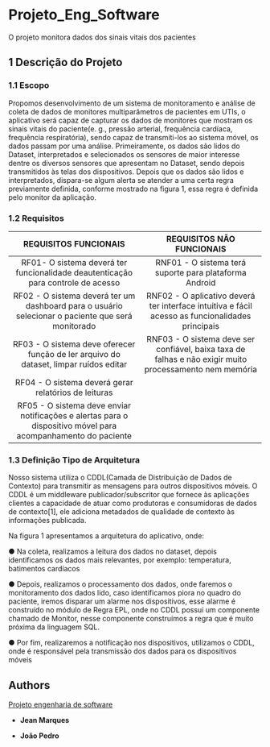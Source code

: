 # Projeto_Eng_Software
O projeto monitora dados dos sinais vitais dos pacientes



## 1 Descrição do Projeto

### 1.1 Escopo

Propomos desenvolvimento de um sistema de monitoramento e análise de coleta de dados de
monitores multiparâmetros de pacientes em UTIs, o aplicativo será capaz de capturar os dados de
monitores que mostram os sinais vitais do paciente(e. g., pressão arterial, frequência cardíaca,
frequência respiratória), sendo capaz de transmiti-los ao sistema móvel, os dados passam por uma
análise. Primeiramente, os dados são lidos do Dataset, interpretados e selecionados os sensores de
maior interesse dentre os diversos sensores que apresentam no Dataset, sendo depois transmitidos às
telas dos dispositivos. Depois que os dados são lidos e interpretados, dispara-se algum alerta se atender
a uma certa regra previamente definida, conforme mostrado na figura 1, essa regra é definida pelo
monitor da aplicação.

### 1.2 Requisitos

|                                             REQUISITOS FUNCIONAIS                                            |                                        REQUISITOS NÃO FUNCIONAIS                                        |
|:------------------------------------------------------------------------------------------------------------:|:-------------------------------------------------------------------------------------------------------:|
| RF01- O sistema deverá ter funcionalidade deautenticação para controle de acesso                             | RNF01 - O sistema terá suporte para plataforma Android                                                  |
| RF02 - O sistema deverá ter um dashboard para o usuário selecionar o paciente que será monitorado            | RNF02 - O aplicativo deverá ter interface intuitiva e fácil acesso as funcionalidades principais        |
| RF03 - O sistema deve oferecer função de ler arquivo do dataset, limpar ruídos editar                        | RNF03 - O sistema deve ser confiável, baixa taxa de falhas e não exigir muito processamento nem memória |
| RF04 - O sistema deverá gerar relatórios de leituras                                                         |                                                                                                         |
| RF05 - O sistema deve enviar notificações e alertas para o dispositivo móvel para acompanhamento do paciente |                                                                                                         |




### 1.3 Definição Tipo de Arquitetura

Nosso sistema utiliza o CDDL(Camada de Distribuição de Dados de Contexto) para transmitir as
mensagens para outros dispositivos móveis. O CDDL é um middleware publicador/subscritor que
fornece às aplicações clientes a capacidade de atuar como produtoras e consumidoras de dados de
contexto[1], ele adiciona metadados de qualidade de contexto às informações publicada.

Na figura 1 apresentamos a arquitetura do aplicativo, onde:

● Na coleta, realizamos a leitura dos dados no dataset, depois identificamos os dados mais
relevantes, por exemplo: temperatura, batimentos cardíacos

● Depois, realizamos o processamento dos dados, onde faremos o monitoramento dos dados
lido, caso identificamos piora no quadro do paciente, iremos disparar um alarme nos
dispositivos, esse alarme é construído no módulo de Regra EPL, onde no CDDL possui um
componente chamado de Monitor, nesse componente construímos a regra que é muito próxima
da linguagem SQL.

● Por fim, realizaremos a notificação nos dispositivos, utilizamos o CDDL, onde é responsável
pela transmissão dos dados para os dispositivos móveis



## Authors

[Projeto engenharia de software](https://github.com/jeancomp/Projeto_Eng_Software)

* **Jean Marques** 

* **João Pedro**   




